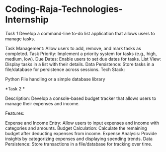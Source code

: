 # Coding-Raja-Technologies-Internship
*Task 1*
Develop a command-line to-do list application that allows users to manage tasks.

Task Management: Allow users to add, remove, and mark tasks as completed.
Task Priority: Implement a priority system for tasks (e.g., high, medium, low).
Due Dates: Enable users to set due dates for tasks.
List View: Display tasks in a list with their details.
Data Persistence: Store tasks in a file/database for persistence across sessions.
Tech Stack:

Python
File handling or a simple database library

*Task  2 *

Description: Develop a console-based budget tracker that allows users to manage their expenses and income.

Features:

Expense and Income Entry: Allow users to input expenses and income with categories and amounts.
Budget Calculation: Calculate the remaining budget after deducting expenses from income.
Expense Analysis: Provide insights by categorizing expenses and displaying spending trends.
Data Persistence: Store transactions in a file/database for tracking over time.
